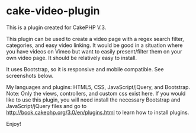 # cake-video-plugin
This is a plugin created for CakePHP V.3.

This plugin can be used to create a video page with a regex search filter, categories, and easy video linking. It would be good in a situation where you have videos on Vimeo but want to easily present/filter them on your own video page. It should be relatively easy to install.

It uses Bootstrap, so it is responsive and mobile compatible. See screenshots below.

My languages and plugins: HTML5, CSS, JavaScript/jQuery, and Bootstrap. Note: Only the views, controllers, and custom css exist here. If you would like to use this plugin, you will need install the necessary Bootstrap and JavaScript/jQuery files and go to http://book.cakephp.org/3.0/en/plugins.html to learn how to install plugins.

Enjoy!




